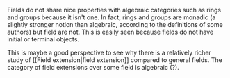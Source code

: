 Fields do not share nice properties with algebraic categories such as rings and groups because it isn't one. In fact, rings and groups are monadic (a slightly stronger notion than algebraic, according to the definitions of some authors) but field are not. This is easily seen because fields do not have initial or terminal objects.

This is maybe a good perspective to see why there is a relatively richer study of [[Field extension|field extension]] compared to general fields. The category of field extensions over some field is algebraic (?).